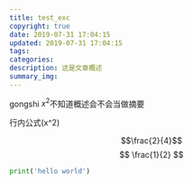 ```yaml
---
title: test_exc
copyright: true
date: 2019-07-31 17:04:15
updated: 2019-07-31 17:04:15
tags:
categories:
description: 这是文章概述
summary_img:
---
```

gongshi $x^2$不知道概述会不会当做摘要

行内公式\(x^2\)

$$\frac{2}{4}$$
$$
\frac{1}{2}
$$

```python
print('hello world')
```

